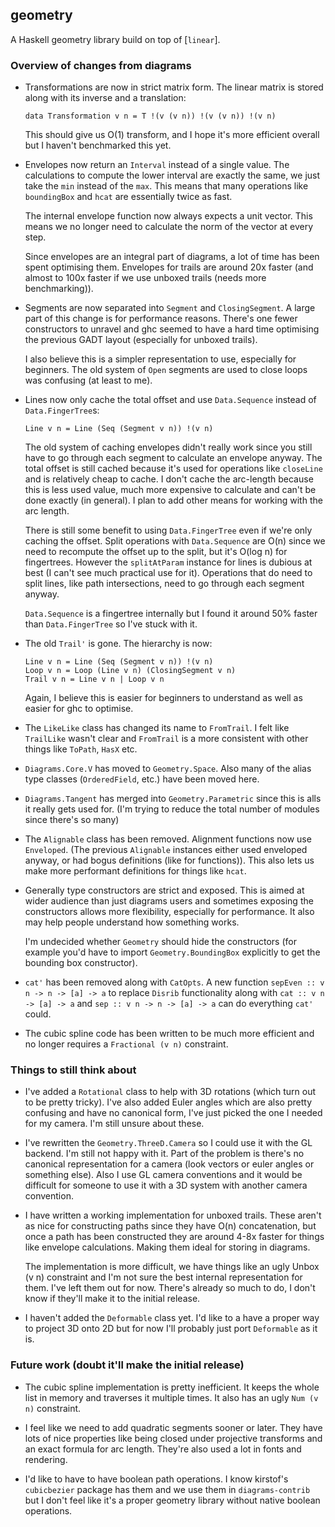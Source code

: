 ## geometry

A Haskell geometry library build on top of [`linear`].

### Overview of changes from diagrams

* Transformations are now in strict matrix form. The linear matrix is
  stored along with its inverse and a translation:

  ```
  data Transformation v n = T !(v (v n)) !(v (v n)) !(v n)
  ```

  This should give us O(1) transform, and I hope it's more efficient
  overall but I haven't benchmarked this yet.

* Envelopes now return an `Interval` instead of a single value. The
  calculations to compute the lower interval are exactly the same, we
  just take the `min` instead of the `max`. This means that many
  operations like `boundingBox` and `hcat` are essentially twice as
  fast.

  The internal envelope function now always expects a unit vector.
  This means we no longer need to calculate the norm of the vector at
  every step.

  Since envelopes are an integral part of diagrams, a lot of time has
  been spent optimising them. Envelopes for trails are around 20x faster
  (and almost to 100x faster if we use unboxed trails (needs more
  benchmarking)).

* Segments are now separated into `Segment` and `ClosingSegment`. A
  large part of this change is for performance reasons. There's one
  fewer constructors to unravel and ghc seemed to have a hard time
  optimising the previous GADT layout (especially for unboxed trails).

  I also believe this is a simpler representation to use, especially for
  beginners. The old system of `Open` segments are used to close loops
  was confusing (at least to me).

* Lines now only cache the total offset and use `Data.Sequence` instead
  of `Data.FingerTree`s:

  ```
  Line v n = Line (Seq (Segment v n)) !(v n)
  ```

  The old system of caching envelopes didn't really work since you still
  have to go through each segment to calculate an envelope anyway. The
  total offset is still cached because it's used for operations like
  `closeLine` and is relatively cheap to cache. I don't cache the
  arc-length because this is less used value, much more expensive to
  calculate and can't be done exactly (in general). I plan to add other
  means for working with the arc length.

  There is still some benefit to using `Data.FingerTree` even if we're
  only caching the offset. Split operations with `Data.Sequence` are
  O(n) since we need to recompute the offset up to the split, but it's
  O(log n) for fingertrees. However the `splitAtParam` instance for
  lines is dubious at best (I can't see much practical use for it).
  Operations that do need to split lines, like path intersections, need
  to go through each segment anyway.

  `Data.Sequence` is a fingertree internally but I found it around 50%
  faster than `Data.FingerTree` so I've stuck with it.

* The old `Trail'` is gone. The hierarchy is now:

  ```
  Line v n = Line (Seq (Segment v n)) !(v n)
  Loop v n = Loop (Line v n) (ClosingSegment v n)
  Trail v n = Line v n | Loop v n
  ```

  Again, I believe this is easier for beginners to understand as well as
  easier for ghc to optimise.

* The `LikeLike` class has changed its name to `FromTrail`. I felt like
  `TrailLike` wasn't clear and `FromTrail` is a more consistent with
  other things like `ToPath`, `HasX` etc.

* `Diagrams.Core.V` has moved to `Geometry.Space`. Also many of the
  alias type classes (`OrderedField`, etc.) have been moved here.

* `Diagrams.Tangent` has merged into `Geometry.Parametric` since this is
  alls it really gets used for. (I'm trying to reduce the total number
  of modules since there's so many)

* The `Alignable` class has been removed. Alignment functions now use
  `Enveloped`. (The previous `Alignable` instances either used enveloped
  anyway, or had bogus definitions (like for functions)). This also
  lets us make more performant definitions for things like `hcat`.

* Generally type constructors are strict and exposed. This is aimed at
  wider audience than just diagrams users and sometimes exposing the
  constructors allows more flexibility, especially for performance. It
  also may help people understand how something works.

  I'm undecided whether `Geometry` should hide the constructors (for
  example you'd have to import `Geometry.BoundingBox` explicitly to get
  the bounding box constructor).

* `cat'` has been removed along with `CatOpts`. A new function `sepEven
  :: v n -> n -> [a] -> a` to replace `Disrib` functionality along with
  `cat :: v n -> [a] -> a` and `sep :: v n -> n -> [a] -> a` can do
  everything `cat'` could.

* The cubic spline code has been written to be much more efficient and
  no longer requires a `Fractional (v n)` constraint.


### Things to still think about

* I've added a `Rotational` class to help with 3D rotations (which turn
  out to be pretty tricky). I've also added Euler angles which are also
  pretty confusing and have no canonical form, I've just picked the one
  I needed for my camera. I'm still unsure about these.

* I've rewritten the `Geometry.ThreeD.Camera` so I could use it with the
  GL backend. I'm still not happy with it. Part of the problem is
  there's no canonical representation for a camera (look vectors or
  euler angles or something else). Also I use GL camera conventions and
  it would be difficult for someone to use it with a 3D system with
  another camera convention.

* I have written a working implementation for unboxed trails. These
  aren't as nice for constructing paths since they have O(n)
  concatenation, but once a path has been constructed they are around
  4-8x faster for things like envelope calculations. Making them ideal
  for storing in diagrams.

  The implementation is more difficult, we have things like an ugly
  Unbox (v n) constraint and I'm not sure the best internal
  representation for them. I've left them out for now. There's already
  so much to do, I don't know if they'll make it to the initial release.

* I haven't added the `Deformable` class yet. I'd like to a have a
  proper way to project 3D onto 2D but for now I'll probably just port
  `Deformable` as it is.

### Future work (doubt it'll make the initial release)

* The cubic spline implementation is pretty inefficient. It keeps the
  whole list in memory and traverses it multiple times. It also has an
  ugly `Num (v n)` constraint.

* I feel like we need to add quadratic segments sooner or later. They
  have lots of nice properties like being closed under projective
  transforms and an exact formula for arc length. They're also used a
  lot in fonts and rendering.

* I'd like to have to have boolean path operations. I know kirstof's
  `cubicbezier` package has them and we use them in `diagrams-contrib`
  but I don't feel like it's a proper geometry library without native
  boolean operations.


